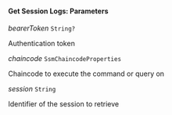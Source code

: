 

#### Get Session Logs: Parameters  
  
<article>

*bearerToken* `String?` 

Authentication token

</article>
<article>

*chaincode* `SsmChaincodeProperties` 

Chaincode to execute the command or query on

</article>
<article>

*session* `String` 

Identifier of the session to retrieve

</article>

